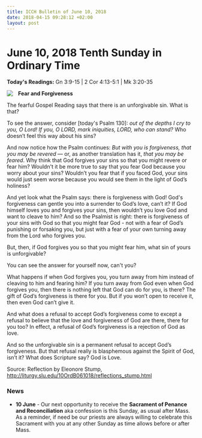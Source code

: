 ```yaml
---
title: ICCH Bulletin of June 10, 2018
date: 2018-04-15 09:28:12 +02:00
layout: post
---
```


# June 10, 2018 Tenth Sunday in Ordinary Time
<span style="float: right"><em></em></span>
**Today's Readings:** Gn 3:9-15 | 2 Cor 4:13-5:1 | Mk 3:20-35


<img style="float: left; margin-right: 1em;" src="https://i2.wp.com/indiancatholicmatters.org/wp-content/uploads/2017/11/forgiveness.jpg">

**Fear and Forgiveness**

The fearful Gospel Reading says that there is an
unforgivable sin. What is that?

To see the answer, consider [today's Psalm 130]: _out of
the depths I cry to you, O Lord! If you, O LORD, mark
iniquities, LORD, who can stand?_ Who doesn’t feel this
way about his sins?

And now notice how the Psalm continues: _But with you
is forgiveness, that you may be revered_ — or, as
another translation has it, _that you may be feared_.
Why think that God forgives your sins so that you
might revere or fear him? Wouldn't it be more true to
say that you fear God because you worry about your
sins? Wouldn’t you fear that if you faced God, your sins
would just seem worse because you would see them in
the light of God’s holiness?

And yet look what the Psalm says: there is forgiveness with God! God's forgiveness can gentle you into a
surrender to God’s love, can’t it? If God himself loves you and forgives your sins, then wouldn’t you love God and
want to cleave to him? And so the Psalmist is right: there is forgiveness of your sins with God so that you might
fear God - not with a fear of God’s punishing or forsaking you, but just with a fear of your own turning away from
the Lord who forgives you.

But, then, if God forgives you so that you might fear him, what sin of yours is unforgivable?

You can see the answer for yourself now, can't you?

What happens if when God forgives you, you turn away from him instead of cleaving to him and fearing him? If
you turn away from God even when God forgives you, then there is nothing left that God can do for you, is there?
The gift of God’s forgiveness is there for you. But if you won’t open to receive it, then even God can’t give it.

And what does a refusal to accept God’s forgiveness come to except a refusal to believe that the love and
forgiveness of God are there, there for you too? In effect, a refusal of God’s forgiveness is a rejection of God as
love.

And so the unforgivable sin is a permanent refusal to accept God’s forgiveness. But that refusal really is
blasphemous against the Spirit of God, isn’t it? What does Scripture say? God is Love.

Source: Reflection by Eleonore Stump, http://liturgy.slu.edu/10OrdB061018/reflections_stump.html

### News 

* **10 June** - Our next opportunity to receive the **Sacrament of Penance and Reconciliation** aka confession is this Sunday, as
usual after Mass. As a reminder, if need be our priests are always willing to celebrate this Sacrament with you at any other
Sunday as time allows before or after Mass.

